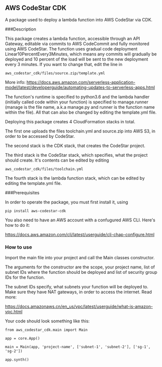 ## AWS CodeStar CDK
A package used to deploy a lambda function into AWS CodeStar via CDK.

###Description

This package creates a lambda function, accessible through an API Gateway, editable via commits to AWS CodeCommit and fully monitored using AWS CodeStar. 
The function uses gradual code deployment Linear10PercentEvery3Minutes, which means any commits will gradually be deployed and 10 percent of the load will be sent to the new deployment every 3 minutes. If you want to change that, edit the line in 

```aws_codestar_cdk/files/source.zip/template.yml```

More info:
https://docs.aws.amazon.com/serverless-application-model/latest/developerguide/automating-updates-to-serverless-apps.html

The function's runtime is specified to python3.6 and the lambda handler (initially called code within your function) is specified to manage.runner (manage is the file name, a.k.a manage.py and runner is the function name within the file).
All that can also be changed by editing the template.yml file.

Deploying this package creates 4 CloudFormation stacks in total.

The first one uploads the files toolchain.yml and source.zip into AWS S3, in order to be accessed by CodeStar.

The second stack is the CDK stack, that creates the CodeStar project.

The third stack is the CodeStar stack, which specifies, what the project should create. It's contents can be edited by editing

```aws_codestar_cdk/files/toolchain.yml``` 

The fourth stack is the lambda function stack, which can be edited by editing the template.yml file.

###Prerequisites

In order to operate the package, you must first install it, using
 
```pip install aws-codestar-cdk```

You also need to have an AWS account with a confugured AWS CLI. Here's how to do it:

https://docs.aws.amazon.com/cli/latest/userguide/cli-chap-configure.html

### How to use

Import the main file into your project and call the Main classes constructor.

The arguments for the constructor are the scope, your project name, list of subnet IDs where the function should be deployed and list of security group IDs for the function.

The subnet IDs specify, what subnets your function will be deployed to. Make sure they have NAT gateways, in order to access the internet. Read more:

https://docs.amazonaws.cn/en_us/vpc/latest/userguide/what-is-amazon-vpc.html

Your code should look something like this:
```from aws_cdk import core
from aws_codestar_cdk.main import Main

app = core.App()

main = Main(app, 'project-name', ['subnet-1', 'subnet-2'], ['sg-1', 'sg-2'])

app.synth()
```
